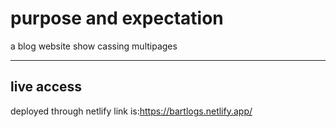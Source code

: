 # purpose and expectation

a blog website show cassing multipages

---

## live access

deployed through netlify
link is:https://bartlogs.netlify.app/
